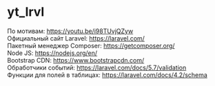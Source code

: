 # yt_lrvl

По мотивам:                   https://youtu.be/i98TUvjQZyw  </br>
Официальный сайт Laravel:     https://laravel.com/          </br>
Пакетный менеджер Composer:   https://getcomposer.org/      </br>
Node JS:                      https://nodejs.org/en/        </br>
Bootstrap CDN:                https://www.bootstrapcdn.com/ </br>
Обработчики событий:          https://laravel.com/docs/5.7/validation </br>
Функции для полей в таблицах: https://laravel.com/docs/4.2/schema
